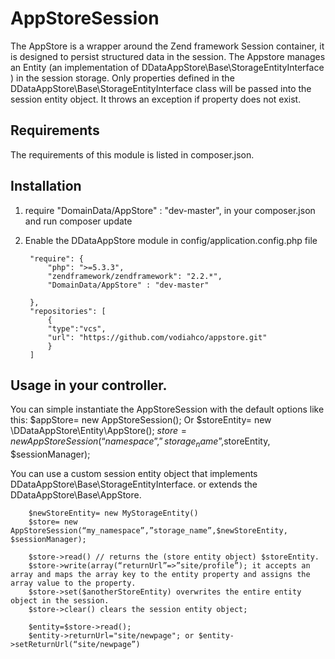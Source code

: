 
AppStoreSession
=====

The AppStore is a wrapper around the Zend framework Session container, it is designed to persist structured data in the session.
The Appstore manages an Entity (an implementation of DDataAppStore\Base\StorageEntityInterface ) in the session storage. 
Only properties defined in the DDataAppStore\Base\StorageEntityInterface class will be passed into the session entity object. It throws an exception if property does not exist.


## Requirements
The requirements of this module is listed in composer.json.
## Installation
1. require "DomainData/AppStore" : "dev-master", in your composer.json and run composer update
2. Enable the DDataAppStore module in config/application.config.php file


        "require": {
            "php": ">=5.3.3",
            "zendframework/zendframework": "2.2.*",
            "DomainData/AppStore" : "dev-master"

        },
        "repositories": [
            {
            "type":"vcs",
            "url": "https://github.com/vodiahco/appstore.git"
            }
        ]

## Usage in your controller. 

You can simple instantiate the AppStoreSession with the default options like this:
        $appStore= new AppStoreSession();
Or 
        $storeEntity= new \DDataAppStore\Entity\AppStore();
        $store= new AppStoreSession(“namespace”,”storage_name”,$storeEntity, $sessionManager);

You can use a custom session entity object that implements DDataAppStore\Base\StorageEntityInterface.
or extends the DDataAppStore\Base\AppStore.

        $newStoreEntity= new MyStorageEntity()
        $store= new AppStoreSession(“my_namespace”,”storage_name”,$newStoreEntity, $sessionManager);

        $store->read() // returns the (store entity object) $storeEntity.
        $store->write(array(“returnUrl”=>”site/profile”); it accepts an array and maps the array key to the entity property and assigns the array value to the property.
        $store->set($anotherStoreEntity) overwrites the entire entity object in the session.
        $store->clear() clears the session entity object;

        $entity=$store->read();
        $entity->returnUrl="site/newpage"; or $entity->setReturnUrl(“site/newpage”)




